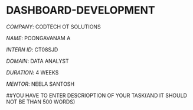 # DASHBOARD-DEVELOPMENT

*COMPANY*: CODTECH OT SOLUTIONS

*NAME*: POONGAVANAM A

*INTERN ID*: CT08SJD

*DOMAIN*: DATA ANALYST

*DURATION*: 4 WEEKS

*MENTOR*: NEELA SANTOSH

##YOU HAVE TO ENTER DESCRIOPTION OF YOUR TASK(AND IT SHOULD NOT BE THAN 500 WORDS)
